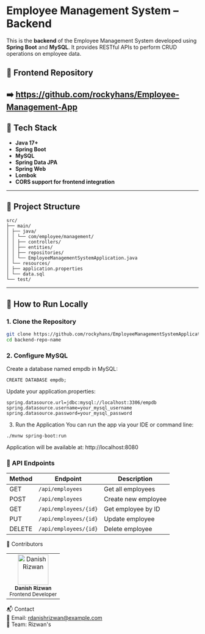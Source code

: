 # Employee Management System – Backend

This is the **backend** of the Employee Management System developed using **Spring Boot** and **MySQL**. It provides RESTful APIs to perform CRUD operations on employee data.

## 🔗 Frontend Repository
➡️ https://github.com/rockyhans/Employee-Management-App
---

## 📌 Tech Stack

- **Java 17+**
- **Spring Boot**
- **MySQL**
- **Spring Data JPA**
- **Spring Web**
- **Lombok**
- **CORS support for frontend integration**

---

## 📂 Project Structure
```
src/
├── main/
│ ├── java/
│ │ └── com/employee/management/
│ │ ├── controllers/
│ │ ├── entities/
│ │ ├── repositories/
│ │ └── EmployeeManagementSystemApplication.java
│ └── resources/
│ ├── application.properties
│ └── data.sql
└── test/
```

---

## 🚀 How to Run Locally

### 1. Clone the Repository

```bash
git clone https://github.com/rockyhans/EmployeeManagementSystemApplication-Backend
cd backend-repo-name
```
### 2. Configure MySQL
Create a database named empdb in MySQL:
```
CREATE DATABASE empdb;
```
Update your application.properties:
```
spring.datasource.url=jdbc:mysql://localhost:3306/empdb
spring.datasource.username=your_mysql_username
spring.datasource.password=your_mysql_password
```
3. Run the Application
You can run the app via your IDE or command line:
```
./mvnw spring-boot:run
```
Application will be available at:
http://localhost:8080

### 🔄 API Endpoints

| Method | Endpoint              | Description         |
| ------ | --------------------- | ------------------- |
| GET    | `/api/employees`      | Get all employees   |
| POST   | `/api/employees`      | Create new employee |
| GET    | `/api/employees/{id}` | Get employee by ID  |
| PUT    | `/api/employees/{id}` | Update employee     |
| DELETE | `/api/employees/{id}` | Delete employee     |

👤 Contributors
<table> <tr> <td align="center"> <img src="https://avatars.githubusercontent.com/u/164065390?v=4" width="80px;" alt="Danish Rizwan"/> <br /><sub><b>Danish Rizwan</b></sub><br /> <sub>Frontend Developer</sub> </td> </tr> </table>

📬 Contact
<br>
📧 Email: rdanishrizwan@example.com
<br>
💼 Team: Rizwan's
